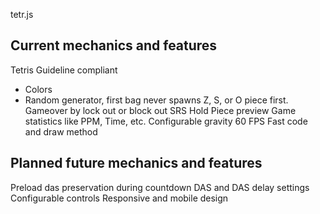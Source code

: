tetr.js

## Current mechanics and features
Tetris Guideline compliant
- Colors
- Random generator, first bag never spawns Z, S, or O piece first.
Gameover by lock out or block out
SRS
Hold
Piece preview
Game statistics like PPM, Time, etc.
Configurable gravity
60 FPS
Fast code and draw method

## Planned future mechanics and features
Preload das preservation during countdown
DAS and DAS delay settings
Configurable controls
Responsive and mobile design